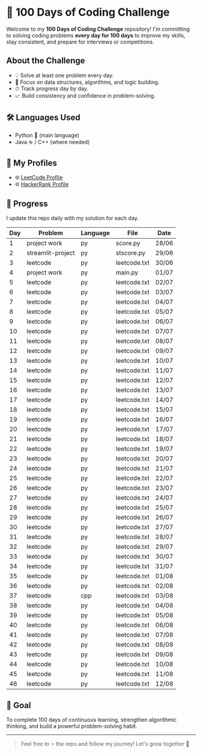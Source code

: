 # 💯 100 Days of Coding Challenge

Welcome to my **100 Days of Coding Challenge** repository! 
I'm committing to solving coding problems **every day for 100 days** to improve my skills, stay consistent, and prepare for interviews or competitions.

##  About the Challenge

- 💡 Solve at least one problem every day.
- 🧠 Focus on data structures, algorithms, and logic building.
- ⏱ Track progress day by day.
- 📈 Build consistency and confidence in problem-solving.

## 🛠 Languages Used

- Python 🐍 (main language)
- Java ☕ / C++  (where needed)


## 🔗 My Profiles

- 🌐 [LeetCode Profile](https://leetcode.com/u/MOHAMMED_SHAJITH/)
- 🌐 [HackerRank Profile](https://www.hackerrank.com/profile/MOHAMMED_SHAJITH)

## 📅 Progress

I update this repo daily with my solution for each day.

| Day |        Problem    | Language   |  File        | Date |
|-----|-------------------|----------  |--------------|------|
| 1   |      project work |   py       | score.py     | 28/06|
| 2   |  streamlit-project|   py       | stscore.py   | 29/06|
| 3   |     leetcode      |   py       | leetcode.txt | 30/06|
| 4   |    project work   |   py       | main.py      | 01/07|
| 5   |     leetcode      |   py       | leetcode.txt | 02/07|
| 6   |     leetcode      |   py       | leetcode.txt | 03/07|
| 7   |     leetcode      |   py       | leetcode.txt | 04/07|
| 8   |     leetcode      |   py       | leetcode.txt | 05/07|
| 9   |     leetcode      |   py       | leetcode.txt | 06/07|
| 10  |     leetcode      |   py       | leetcode.txt | 07/07|
| 11  |     leetcode      |   py       | leetcode.txt | 08/07|
| 12  |     leetcode      |   py       | leetcode.txt | 09/07|
| 13  |     leetcode      |   py       | leetcode.txt | 10/07|
| 14  |     leetcode      |   py       | leetcode.txt | 11/07|
| 15  |     leetcode      |   py       | leetcode.txt | 12/07|
| 16  |     leetcode      |   py       | leetcode.txt | 13/07|
| 17  |     leetcode      |   py       | leetcode.txt | 14/07|
| 18  |     leetcode      |   py       | leetcode.txt | 15/07|
| 19  |     leetcode      |   py       | leetcode.txt | 16/07|
| 20  |     leetcode      |   py       | leetcode.txt | 17/07|
| 21  |     leetcode      |   py       | leetcode.txt | 18/07|
| 22  |     leetcode      |   py       | leetcode.txt | 19/07|
| 23  |     leetcode      |   py       | leetcode.txt | 20/07|
| 24  |     leetcode      |   py       | leetcode.txt | 21/07|
| 25  |     leetcode      |   py       | leetcode.txt | 22/07|
| 26  |     leetcode      |   py       | leetcode.txt | 23/07|
| 27  |     leetcode      |   py       | leetcode.txt | 24/07|
| 28  |     leetcode      |   py       | leetcode.txt | 25/07|
| 29  |     leetcode      |   py       | leetcode.txt | 26/07|
| 30  |     leetcode      |   py       | leetcode.txt | 27/07|
| 31  |     leetcode      |   py       | leetcode.txt | 28/07|
| 32  |     leetcode      |   py       | leetcode.txt | 29/07|
| 33  |     leetcode      |   py       | leetcode.txt | 30/07|
| 34  |     leetcode      |   py       | leetcode.txt | 31/07|
| 35  |     leetcode      |   py       | leetcode.txt | 01/08|
| 36  |     leetcode      |   py       | leetcode.txt | 02/08|
| 37  |     leetcode      |   cpp      | leetcode.txt | 03/08|
| 38  |     leetcode      |   py       | leetcode.txt | 04/08|
| 39  |     leetcode      |   py       | leetcode.txt | 05/08|
| 40  |     leetcode      |   py       | leetcode.txt | 06/08|
| 41  |     leetcode      |   py       | leetcode.txt | 07/08|
| 42  |     leetcode      |   py       | leetcode.txt | 08/08|
| 43  |     leetcode      |   py       | leetcode.txt | 09/08|
| 44  |     leetcode      |   py       | leetcode.txt | 10/08|
| 45  |     leetcode      |   py       | leetcode.txt | 11/08|
| 46  |     leetcode      |   py       | leetcode.txt | 12/08|

## 🏁 Goal

To complete 100 days of continuous learning, strengthen algorithmic thinking, and build a powerful problem-solving habit.

---

> Feel free to ⭐ the repo and follow my journey! Let's grow together 💪














